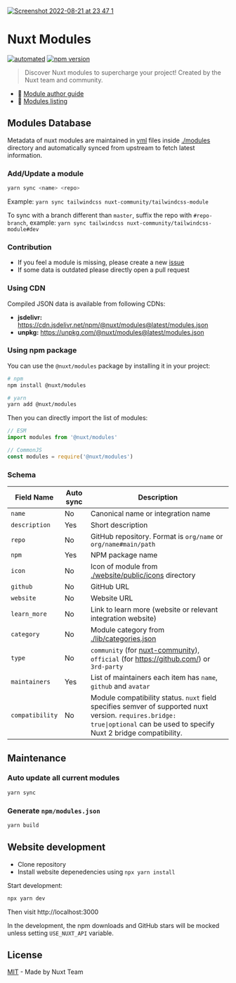[![Screenshot 2022-08-21 at 23 47 1](https://user-images.githubusercontent.com/904724/185812304-f972bc80-05d5-4278-8cdd-7da0c7d3f9cc.png)](https://modules.nuxtjs.org)

# Nuxt Modules

[![automated](https://flat.badgen.net/badge/publish/automated/green)](#)
[![npm version](https://flat.badgen.net/npm/v/@nuxt/modules)](https://www.npmjs.com/package/@nuxt/modules)

> Discover Nuxt modules to supercharge your project! Created by the Nuxt team and community.

- 📖 [Module author guide](https://v3.nuxtjs.org/guide/going-further/modules)
- 🔗 [Modules listing](https://modules.nuxtjs.org)

## Modules Database

Metadata of nuxt modules are maintained in [yml](https://en.wikipedia.org/wiki/YAML) files inside [./modules](./modules) directory and automatically synced from upstream to fetch latest information.

### Add/Update a module

```bash
yarn sync <name> <repo>
```

Example: `yarn sync tailwindcss nuxt-community/tailwindcss-module`

To sync with a branch different than `master`, suffix the repo with `#repo-branch`, example: `yarn sync tailwindcss nuxt-community/tailwindcss-module#dev`

### Contribution

- If you feel a module is missing, please create a new [issue](https://github.com/nuxt/modules/issues/new)
- If some data is outdated please directly open a pull request

### Using CDN

Compiled JSON data is available from following CDNs:

- **jsdelivr:** https://cdn.jsdelivr.net/npm/@nuxt/modules@latest/modules.json
- **unpkg:** https://unpkg.com/@nuxt/modules@latest/modules.json

### Using npm package

You can use the `@nuxt/modules` package by installing it in your project:

```bash
# npm
npm install @nuxt/modules

# yarn
yarn add @nuxt/modules
```

Then you can directly import the list of modules:

```js
// ESM
import modules from '@nuxt/modules'

// CommonJS
const modules = require('@nuxt/modules')
```

### Schema

Field Name      | Auto sync | Description
----------------|-----------|--------------
`name`          | No        | Canonical name or integration name
`description`   | Yes       | Short description
`repo`          | No        | GitHub repository. Format is `org/name` or `org/name#main/path`
`npm`           | Yes       | NPM package name
`icon`          | No        | Icon of module from [./website/public/icons](./website/public/icons) directory
`github`        | No        | GitHub URL
`website`       | No        | Website URL
`learn_more`    | No        | Link to learn more (website or relevant integration website)
`category`      | No        | Module category from [./lib/categories.json](./lib/categories.json)
`type`          | No        | `community` (for [nuxt-community](https://github.com/nuxt-community/)), `official` (for https://github.com/) or `3rd-party`
`maintainers`   | Yes       | List of maintainers each item has `name`, `github` and `avatar`
`compatibility` | No        | Module compatibility status. `nuxt` field specifies semver of supported nuxt version. `requires.bridge: true\|optional` can be used to specify Nuxt 2 bridge compatibility.


## Maintenance

### Auto update all current modules

```bash
yarn sync
```

### Generate `npm/modules.json`

```bash
yarn build
```

## Website development

- Clone repository
- Install website depenedencies using `npx yarn install`

Start development:

```bash
npx yarn dev
```

Then visit http://localhost:3000

In the development, the npm downloads and GitHub stars will be mocked unless setting `USE_NUXT_API` variable.

## License

[MIT](./LICENSE) - Made by Nuxt Team
